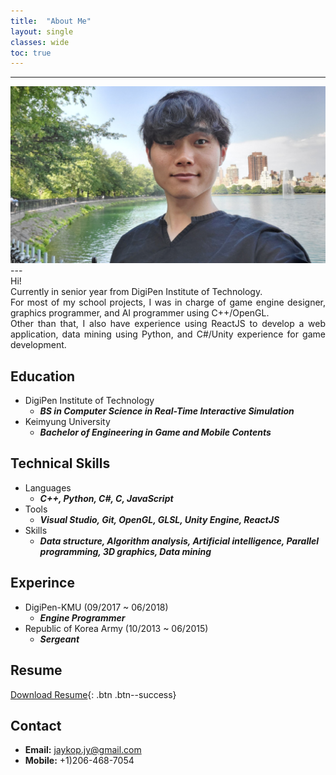 ```yaml
---
title:  "About Me"
layout: single
classes: wide
toc: true
---
```

  
---
<div style="text-align:center">
    <a href="/assets/images/face.png"><img src="/assets/images/face.jpg"></a>
</div>
---
<div style="text-align: justify"> 
Hi!  <br>
Currently in senior year from DigiPen Institute of Technology.  <br>
For most of my school projects, I was in charge of game engine designer, graphics programmer, and AI programmer using C++/OpenGL.  <br>
Other than that, I also have experience using ReactJS to develop a web application, data mining using Python, and C#/Unity experience for game development.  
</div>
  
Education
---
* DigiPen Institute of Technology
    - ***BS in Computer Science in Real-Time Interactive Simulation***
* Keimyung University
    - ***Bachelor of Engineering in Game and Mobile Contents***

Technical Skills
---
* Languages
    - ***C++, Python, C#, C, JavaScript***
* Tools
    - ***Visual Studio, Git, OpenGL, GLSL, Unity Engine, ReactJS***
* Skills
    - ***Data structure, Algorithm analysis, Artificial intelligence, Parallel programming, 3D graphics, Data mining***

Experince
---
* DigiPen-KMU (09/2017 ~ 06/2018) 
    - ***Engine Programmer*** 
* Republic of Korea Army (10/2013 ~ 06/2015)
    - ***Sergeant*** 

Resume
---
[Download Resume](https://jaykop.github.io/download/Resume-JuyongJeong.pdf){: .btn .btn--success}  

Contact
---
* **Email:** jaykop.jy@gmail.com  
* **Mobile:** +1)206-468-7054
  
<!-- [Facebook](#https://www.facebook.com/jaykop.jy/){: .btn .btn--facebook}
[LinkedIn](#https://www.linkedin.com/in/juyong-jeong/){: .btn .btn--linkedin}
[Github](#https://github.com/jaykop/){: .btn .btn--dark} -->
  
